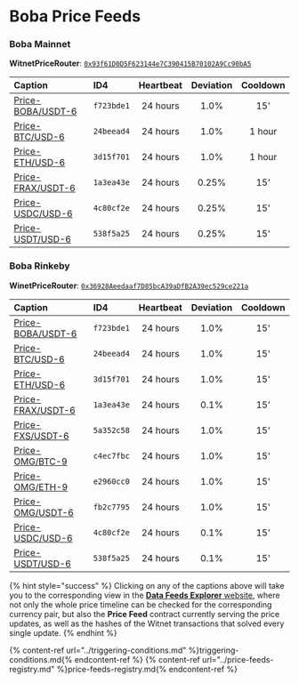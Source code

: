 # Boba Price Feeds

### Boba Mainnet

**WitnetPriceRouter**: [`0x93f61D0D5F623144e7C390415B70102A9Cc90bA5`](https://blockexplorer.boba.network/address/0x93f61D0D5F623144e7C390415B70102A9Cc90bA5/read-contract)

| **Caption** | **ID4** | **Heartbeat** | **Deviation** | **Cooldown** 
| :- | :- | :-: | :-: | :-: 
| [Price-BOBA/USDT-6](https://feeds.witnet.io/feeds/boba-mainnet_boba-usdt_6) | `f723bde1` | 24 hours | 1.0% | 15'
| [Price-BTC/USD-6](https://feeds.witnet.io/feeds/boba-mainnet_btc-usd_6) | `24beead4` | 24 hours | 1.0% | 1 hour
| [Price-ETH/USD-6](https://feeds.witnet.io/feeds/boba-mainnet_eth-usd_6) | `3d15f701` | 24 hours | 1.0% | 1 hour
| [Price-FRAX/USDT-6](https://feeds.witnet.io/feeds/boba-mainnet_frax-usdt_6) | `1a3ea43e` | 24 hours | 0.25% | 15'
| [Price-USDC/USD-6](https://feeds.witnet.io/feeds/boba-mainnet_usdc-usd_6) | `4c80cf2e` | 24 hours | 0.25% | 15'
| [Price-USDT/USD-6](https://feeds.witnet.io/feeds/boba-mainnet_usdt-usd_6) | `538f5a25` | 24 hours | 0.25% | 15'

### Boba Rinkeby

**WinetPriceRouter**: [`0x36928Aeedaaf7D85bcA39aDfB2A39ec529ce221a`](https://blockexplorer.rinkeby.boba.network/address/0x36928Aeedaaf7D85bcA39aDfB2A39ec529ce221a/read-contract) 

| **Caption** | **ID4** | **Heartbeat** | **Deviation** | **Cooldown** 
| :- | :- | :-: | :-: | :-: 
| [Price-BOBA/USDT-6](https://feeds.witnet.io/feeds/boba-rinkeby_boba-usdt_6) | `f723bde1` | 24 hours | 1.0% | 15'
| [Price-BTC/USD-6](https://feeds.witnet.io/feeds/boba-rinkeby_btc-usd_6) | `24beead4` | 24 hours | 1.0% | 15'
| [Price-ETH/USD-6](https://feeds.witnet.io/feeds/boba-rinkeby_eth-usd_6) | `3d15f701` | 24 hours | 1.0% | 15'
| [Price-FRAX/USDT-6](https://feeds.witnet.io/feeds/boba-rinkeby_frax-usdt_6) | `1a3ea43e` | 24 hours | 0.1% | 15'
| [Price-FXS/USDT-6](https://feeds.witnet.io/feeds/boba-rinkeby_fxs-usdt_6) | `5a352c58` | 24 hours | 1.0% | 15'
| [Price-OMG/BTC-9](https://feeds.witnet.io/feeds/boba-rinkeby_omg-btc_9) | `c4ec7fbc` | 24 hours | 1.0% | 15'
| [Price-OMG/ETH-9](https://feeds.witnet.io/feeds/boba-rinkeby_omg-eth_9) | `e2960cc0` | 24 hours | 1.0% | 15'
| [Price-OMG/USDT-6](https://feeds.witnet.io/feeds/boba-rinkeby_omg-usdt_6) | `fb2c7795` | 24 hours | 1.0% | 15'
| [Price-USDC/USD-6](https://feeds.witnet.io/feeds/boba-rinkeby_usdc-usd_6) | `4c80cf2e` | 24 hours | 0.1% | 15'
| [Price-USDT/USD-6](https://feeds.witnet.io/feeds/boba-rinkeby_usdt-usd_6) | `538f5a25` | 24 hours | 0.1% | 15'


{% hint style="success" %}
Clicking on any of the captions above will take you to the corresponding view in the [**Data Feeds Explorer** website](https://feeds.witnet.io), where not only the whole price timeline can be checked for the corresponding currency pair, but also the **Price Feed** contract currently serving the price updates, as well as the hashes of the Witnet transactions that solved every single update. 
{% endhint %}

{% content-ref url="../triggering-conditions.md" %}triggering-conditions.md{% endcontent-ref %}
{% content-ref url="../price-feeds-registry.md" %}price-feeds-registry.md{% endcontent-ref %}
